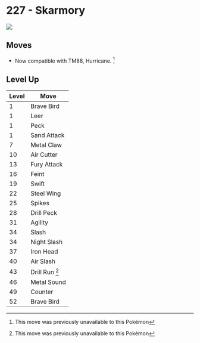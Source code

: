 # 227 - Skarmory
![][227]

## Moves

 - Now compatible with TM88, Hurricane. [^1]

## Level Up

Level | Move
---   | ---
  1   | Brave Bird
  1   | Leer
  1   | Peck
  1   | Sand Attack
  7   | Metal Claw
 10   | Air Cutter
 13   | Fury Attack
 16   | Feint
 19   | Swift
 22   | Steel Wing
 25   | Spikes
 28   | Drill Peck
 31   | Agility
 34   | Slash
 34   | Night Slash
 37   | Iron Head
 40   | Air Slash
 43   | Drill Run [^1]
 46   | Metal Sound
 49   | Counter
 52   | Brave Bird



[227]: ../img/pokemon/227.png

[^1]: This move was previously unavailable to this Pokémon